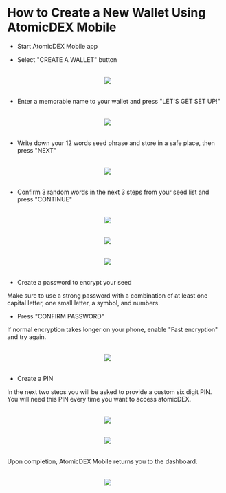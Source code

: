 # How to Create a New Wallet Using AtomicDEX Mobile

- Start AtomicDEX Mobile app

- Select "CREATE A WALLET" button

<div style="margin: 2rem; text-align: center; width: 80%">

<img src="/how-to-create/how-to-create-01.png">

</div>

- Enter a memorable name to your wallet and press "LET'S GET SET UP!"

<div style="margin: 2rem; text-align: center; width: 80%">

<img src="/how-to-create/how-to-create-02.jpg">

</div>

- Write down your 12 words seed phrase and store in a safe place, then press "NEXT"

<div style="margin: 2rem; text-align: center; width: 80%">

<img src="/how-to-create/how-to-create-03.jpg">

</div>

- Confirm 3 random words in the next 3 steps from your seed list and press "CONTINUE"

<div style="margin: 2rem; text-align: center; width: 80%">

<img src="/how-to-create/how-to-create-04.jpg">

</div>

<div style="margin: 2rem; text-align: center; width: 80%">

<img src="/how-to-create/how-to-create-05.jpg">

</div>

<div style="margin: 2rem; text-align: center; width: 80%">

<img src="/how-to-create/how-to-create-06.jpg">

</div>

- Create a password to encrypt your seed

Make sure to use a strong password with a combination of at least one capital letter, one small letter, a symbol, and numbers.

- Press "CONFIRM PASSWORD"

If normal encryption takes longer on your phone, enable "Fast encryption" and try again.

<div style="margin: 2rem; text-align: center; width: 80%">

<img src="/how-to-create/how-to-create-07.jpg">

</div>

- Create a PIN

In the next two steps you will be asked to provide a custom six digit PIN. You will need this PIN every time you want to access atomicDEX.


<div style="margin: 2rem; text-align: center; width: 80%">

<img src="/how-to-create/how-to-create-08.jpg">

</div>

<div style="margin: 2rem; text-align: center; width: 80%">

<img src="/how-to-create/how-to-create-09.jpg">

</div>

Upon completion, AtomicDEX Mobile returns you to the dashboard.

<div style="margin: 2rem; text-align: center; width: 80%">

<img src="/how-to-create/how-to-create-10.jpg">

</div>

